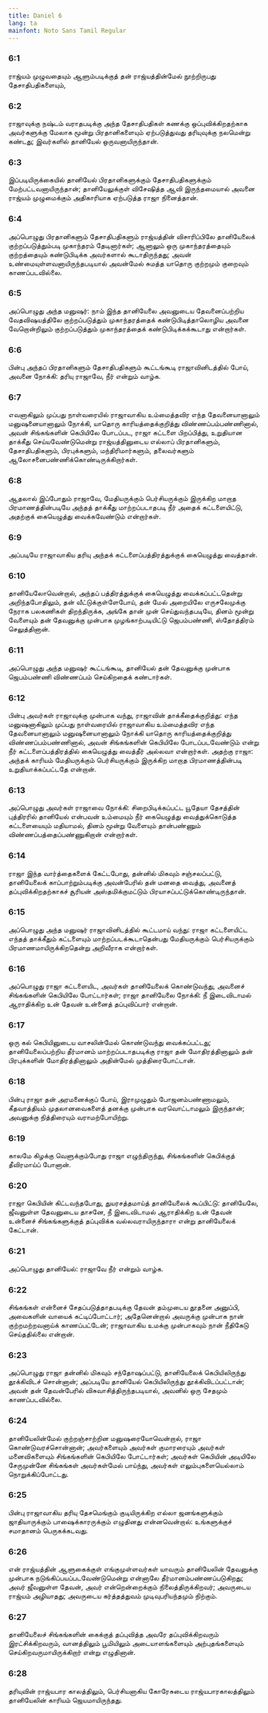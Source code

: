 ```yaml
---
title: Daniel 6
lang: ta
mainfont: Noto Sans Tamil Regular
---
```


###  6:1

ராஜ்யம் முழுவதையும் ஆளும்படிக்குத் தன் ராஜ்யத்தின்மேல் நூற்றிருபது தேசாதிபதிகளையும்,

###  6:2

ராஜாவுக்கு நஷ்டம் வராதபடிக்கு அந்த தேசாதிபதிகள் கணக்கு ஒப்புவிக்கிறதற்காக அவர்களுக்கு மேலாக மூன்று பிரதானிகளையும் ஏற்படுத்துவது தரியுவுக்கு நலமென்று கண்டது; இவர்களில் தானியேல் ஒருவனாயிருந்தான்.

###  6:3

இப்படியிருக்கையில் தானியேல் பிரதானிகளுக்கும் தேசாதிபதிகளுக்கும் மேற்பட்டவனாயிருந்தான்; தானியேலுக்குள் விசேஷித்த ஆவி இருந்தமையால் அவனை ராஜ்யம் முழுமைக்கும் அதிகாரியாக ஏற்படுத்த ராஜா நினைத்தான்.

###  6:4

அப்பொழுது பிரதானிகளும் தேசாதிபதிகளும் ராஜ்யத்தின் விசாரிப்பிலே தானியேலைக் குற்றப்படுத்தும்படி முகாந்தரம் தேடினார்கள்; ஆனாலும் ஒரு முகாந்தரத்தையும் குற்றத்தையும் கண்டுபிடிக்க அவர்களால் கூடாதிருந்தது; அவன் உண்மையுள்ளவனாயிருந்தபடியால் அவன்மேல் சுமத்த யாதொரு குற்றமும் குறைவும் காணப்படவில்லை.

###  6:5

அப்பொழுது அந்த மனுஷர்: நாம் இந்த தானியேலை அவனுடைய தேவனைப்பற்றிய வேதவிஷயத்திலே குற்றப்படுத்தும் முகாந்தரத்தைக் கண்டுபிடித்தாலொழிய அவனை வேறொன்றிலும் குற்றப்படுத்தும் முகாந்தரத்தைக் கண்டுபிடிக்கக்கூடாது என்றார்கள்.

###  6:6

பின்பு அந்தப் பிரதானிகளும் தேசாதிபதிகளும் கூட்டங்கூடி ராஜாவினிடத்தில் போய், அவனை நோக்கி: தரியு ராஜாவே, நீர் என்றும் வாழ்க.

###  6:7

எவனாகிலும் முப்பது நாள்வரையில் ராஜாவாகிய உம்மைத்தவிர எந்த தேவனையானாலும் மனுஷனையானாலும் நோக்கி, யாதொரு காரியத்தைக்குறித்து விண்ணப்பம்பண்ணினால், அவன் சிங்கங்களின் கெபியிலே போடப்பட, ராஜா கட்டளை பிறப்பித்து, உறுதியான தாக்கீது செய்யவேண்டுமென்று ராஜ்யத்தினுடைய எல்லாப் பிரதானிகளும், தேசாதிபதிகளும், பிரபுக்களும், மந்திரிமார்களும், தலைவர்களும் ஆலோசனைபண்ணிக்கொண்டிருக்கிறார்கள்.

###  6:8

ஆதலால் இப்போதும் ராஜாவே, மேதியருக்கும் பெர்சியருக்கும் இருக்கிற மாறாத பிரமாணத்தின்படியே அந்தத் தாக்கீது மாற்றப்படாதபடி நீர் அதைக் கட்டளையிட்டு, அதற்குக் கையெழுத்து வைக்கவேண்டும் என்றார்கள்.

###  6:9

அப்படியே ராஜாவாகிய தரியு அந்தக் கட்டளைப்பத்திரத்துக்குக் கையெழுத்து வைத்தான்.

###  6:10

தானியேலோவென்றால், அந்தப் பத்திரத்துக்குக் கையெழுத்து வைக்கப்பட்டதென்று அறிந்தபோதிலும், தன் வீட்டுக்குள்ளேபோய், தன் மேல் அறையிலே எருசலேமுக்கு நேராக பலகணிகள் திறந்திருக்க, அங்கே தான் முன் செய்துவந்தபடியே, தினம் மூன்று வேளையும் தன் தேவனுக்கு முன்பாக முழங்காற்படியிட்டு ஜெபம்பண்ணி, ஸ்தோத்திரம் செலுத்தினான்.

###  6:11

அப்பொழுது அந்த மனுஷர் கூட்டங்கூடி, தானியேல் தன் தேவனுக்கு முன்பாக ஜெபம்பண்ணி விண்ணப்பம் செய்கிறதைக் கண்டார்கள்.

###  6:12

பின்பு அவர்கள் ராஜாவுக்கு முன்பாக வந்து, ராஜாவின் தாக்கீதைக்குறித்து: எந்த மனுஷனாகிலும் முப்பது நாள்வரையில் ராஜாவாகிய உம்மைத்தவிர எந்த தேவனையானாலும் மனுஷனையானாலும் நோக்கி யாதொரு காரியத்தைக்குறித்து விண்ணப்பம்பண்ணினால், அவன் சிங்கங்களின் கெபியிலே போடப்படவேண்டும் என்று நீர் கட்டளைப்பத்திரத்தில் கையெழுத்து வைத்தீர் அல்லவா என்றார்கள். அதற்கு ராஜா: அந்தக் காரியம் மேதியருக்கும் பெர்சியருக்கும் இருக்கிற மாறாத பிரமாணத்தின்படி உறுதியாக்கப்பட்டதே என்றான்.

###  6:13

அப்பொழுது அவர்கள் ராஜாவை நோக்கி: சிறைபிடிக்கப்பட்ட யூதேயா தேசத்தின் புத்திரரில் தானியேல் என்பவன் உம்மையும் நீர் கையெழுத்து வைத்துக்கொடுத்த கட்டளையையும் மதியாமல், தினம் மூன்று வேளையும் தான்பண்ணும் விண்ணப்பத்தைப்பண்ணுகிறான் என்றார்கள்.

###  6:14

ராஜா இந்த வார்த்தைகளைக் கேட்டபோது, தன்னில் மிகவும் சஞ்சலப்பட்டு, தானியேலைக் காப்பாற்றும்படிக்கு அவன்பேரில் தன் மனதை வைத்து, அவனைத் தப்புவிக்கிறதற்காகச் சூரியன் அஸ்தமிக்குமட்டும் பிரயாசப்பட்டுக்கொண்டிருந்தான்.

###  6:15

அப்பொழுது அந்த மனுஷர் ராஜாவினிடத்தில் கூட்டமாய் வந்து: ராஜா கட்டளையிட்ட எந்தத் தாக்கீதும் கட்டளையும் மாற்றப்படக்கூடாதென்பது மேதியருக்கும் பெர்சியருக்கும் பிரமாணமாயிருக்கிறதென்று அறிவீராக என்றார்கள்.

###  6:16

அப்பொழுது ராஜா கட்டளையிட, அவர்கள் தானியேலைக் கொண்டுவந்து, அவனைச் சிங்கங்களின் கெபியிலே போட்டார்கள்; ராஜா தானியேலை நோக்கி: நீ இடைவிடாமல் ஆராதிக்கிற உன் தேவன் உன்னைத் தப்புவிப்பார் என்றான்.

###  6:17

ஒரு கல் கெபியினுடைய வாசலின்மேல் கொண்டுவந்து வைக்கப்பட்டது; தானியேலைப்பற்றிய தீர்மானம் மாற்றப்படாதபடிக்கு ராஜா தன் மோதிரத்தினாலும் தன் பிரபுக்களின் மோதிரத்தினாலும் அதின்மேல் முத்திரைபோட்டான்.

###  6:18

பின்பு ராஜா தன் அரமனைக்குப் போய், இராமுழுதும் போஜனம்பண்ணாமலும், கீதவாத்தியம் முதலானவைகளைத் தனக்கு முன்பாக வரவொட்டாமலும் இருந்தான்; அவனுக்கு நித்திரையும் வராமற்போயிற்று.

###  6:19

காலமே கிழக்கு வெளுக்கும்போது ராஜா எழுந்திருந்து, சிங்கங்களின் கெபிக்குத் தீவிரமாய்ப் போனான்.

###  6:20

ராஜா கெபியின் கிட்டவந்தபோது, துயரசத்தமாய்த் தானியேலைக் கூப்பிட்டு: தானியேலே, ஜீவனுள்ள தேவனுடைய தாசனே, நீ இடைவிடாமல் ஆராதிக்கிற உன் தேவன் உன்னைச் சிங்கங்களுக்குத் தப்புவிக்க வல்லவராயிருந்தாரா என்று தானியேலைக் கேட்டான்.

###  6:21

அப்பொழுது தானியேல்: ராஜாவே நீர் என்றும் வாழ்க.

###  6:22

சிங்கங்கள் என்னைச் சேதப்படுத்தாதபடிக்கு தேவன் தம்முடைய தூதனை அனுப்பி, அவைகளின் வாயைக் கட்டிப்போட்டார்; அதேனென்றால் அவருக்கு முன்பாக நான் குற்றமற்றவனாய்க் காணப்பட்டேன்; ராஜாவாகிய உமக்கு முன்பாகவும் நான் நீதிகேடு செய்ததில்லை என்றான்.

###  6:23

அப்பொழுது ராஜா தன்னில் மிகவும் சந்தோஷப்பட்டு, தானியேலைக் கெபியிலிருந்து தூக்கிவிடச் சொன்னான்; அப்படியே தானியேல் கெபியிலிருந்து தூக்கிவிடப்பட்டான்; அவன் தன் தேவன்பேரில் விசுவாசித்திருந்தபடியால், அவனில் ஒரு சேதமும் காணப்படவில்லை.

###  6:24

தானியேலின்மேல் குற்றஞ்சாற்றின மனுஷரையோவென்றால், ராஜா கொண்டுவரச்சொன்னான்; அவர்களையும் அவர்கள் குமாரரையும் அவர்கள் மனைவிகளையும் சிங்கங்களின் கெபியிலே போட்டார்கள்; அவர்கள் கெபியின் அடியிலே சேருமுன்னே சிங்கங்கள் அவர்கள்மேல் பாய்ந்து, அவர்கள் எலும்புகளையெல்லாம் நொறுக்கிப்போட்டது.

###  6:25

பின்பு ராஜாவாகிய தரியு தேசமெங்கும் குடியிருக்கிற எல்லா ஜனங்களுக்கும் ஜாதியாருக்கும் பாஷைக்காரருக்கும் எழுதினது என்னவென்றால்: உங்களுக்குச் சமாதானம் பெருகக்கடவது.

###  6:26

என் ராஜ்யத்தின் ஆளுகைக்குள் எங்குமுள்ளவர்கள் யாவரும் தானியேலின் தேவனுக்கு முன்பாக நடுங்கிப்பயப்படவேண்டுமென்று என்னாலே தீர்மானம்பண்ணப்படுகிறது; அவர் ஜீவனுள்ள தேவன், அவர் என்றென்றைக்கும் நிலைத்திருக்கிறவர்; அவருடைய ராஜ்யம் அழியாதது; அவருடைய கர்த்தத்துவம் முடிவுபரியந்தமும் நிற்கும்.

###  6:27

தானியேலைச் சிங்கங்களின் கைக்குத் தப்புவித்த அவரே தப்புவிக்கிறவரும் இரட்சிக்கிறவரும், வானத்திலும் பூமியிலும் அடையாளங்களையும் அற்புதங்களையும் செய்கிறவருமாயிருக்கிறார் என்று எழுதினான்.

###  6:28

தரியுவின் ராஜ்யபார காலத்திலும், பெர்சியனாகிய கோரேசுடைய ராஜ்யபாரகாலத்திலும் தானியேலின் காரியம் ஜெயமாயிருந்தது.

